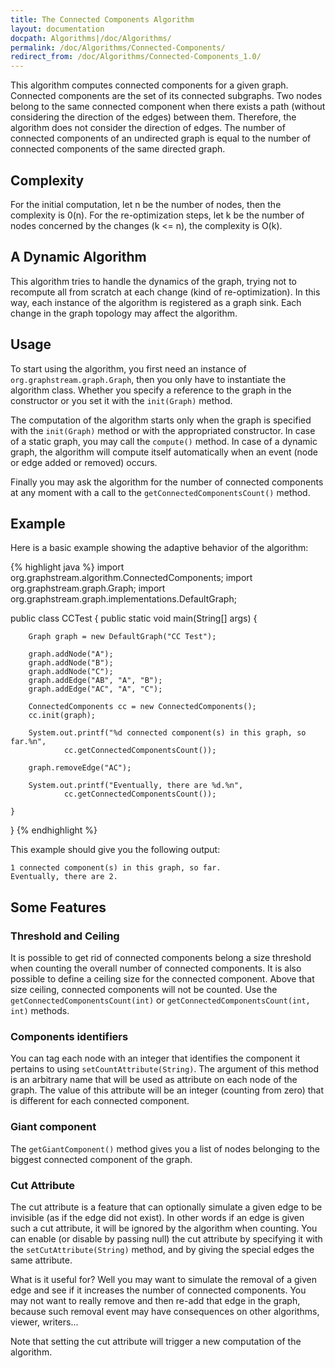 ```yaml
---
title: The Connected Components Algorithm
layout: documentation
docpath: Algorithms|/doc/Algorithms/
permalink: /doc/Algorithms/Connected-Components/
redirect_from: /doc/Algorithms/Connected-Components_1.0/
---
```


This algorithm computes connected components for a given graph. Connected
components are the set of its connected subgraphs. Two nodes belong to the
same connected component when there exists a path (without considering the
direction of the edges) between them. Therefore, the algorithm does not
consider the direction of edges. The number of connected components of an
undirected graph is equal to the number of connected components of the same
directed graph.
 

## Complexity

For the initial computation, let n be the number of nodes, then
the complexity is 0(n). For the re-optimization steps, let k be
the number of nodes concerned by the changes (k <= n), the
complexity is O(k).


## A Dynamic Algorithm 

This algorithm tries to handle the dynamics of the graph, trying not to
recompute all from scratch at each change (kind of re-optimization). In this
way, each instance of the algorithm is registered as a graph sink. Each
change in the graph topology may affect the algorithm.


## Usage

To start using the algorithm, you first need an instance of
``org.graphstream.graph.Graph``, then you only have to instantiate the
algorithm class. Whether you specify a reference to the graph in the
constructor or you set it with the ``init(Graph)`` method.

The computation of the algorithm starts only when the graph is specified with
the ``init(Graph)`` method or with the appropriated constructor. In case
of a static graph, you may call the ``compute()`` method. In case of a
dynamic graph, the algorithm will compute itself automatically when an event
(node or edge added or removed) occurs.

 
Finally you may ask the algorithm for the number of connected components at
any moment with a call to the ``getConnectedComponentsCount()`` method.


## Example

Here is a basic example showing the adaptive behavior of the algorithm:

{% highlight java %}
import org.graphstream.algorithm.ConnectedComponents;
import org.graphstream.graph.Graph;
import org.graphstream.graph.implementations.DefaultGraph;

public class CCTest {
	public static void main(String[] args) {

		Graph graph = new DefaultGraph("CC Test");

		graph.addNode("A");
		graph.addNode("B");
		graph.addNode("C");
		graph.addEdge("AB", "A", "B");
		graph.addEdge("AC", "A", "C");

		ConnectedComponents cc = new ConnectedComponents();
		cc.init(graph);

		System.out.printf("%d connected component(s) in this graph, so far.%n",
				cc.getConnectedComponentsCount());

		graph.removeEdge("AC");

		System.out.printf("Eventually, there are %d.%n", 
				cc.getConnectedComponentsCount());

	}
}
{% endhighlight %}
 

This example should give you the following output:

	1 connected component(s) in this graph, so far.
	Eventually, there are 2.


## Some Features 

### Threshold and Ceiling

It is possible to get rid of connected components belong a size threshold
when counting the overall number of connected components. It is also possible
to define a ceiling size for the connected component. Above that size
ceiling, connected components will not be counted. Use the
``getConnectedComponentsCount(int)`` or
``getConnectedComponentsCount(int, int)`` methods.


### Components identifiers

You can tag each node with an integer that identifies the component it
pertains to using ``setCountAttribute(String)``. The argument of this
method is an arbitrary name that will be used as attribute on each node of
the graph. The value of this attribute will be an integer (counting from
zero) that is different for each connected component.

 
### Giant component

The ``getGiantComponent()`` method gives you a list of nodes belonging
to the biggest connected component of the graph.


### Cut Attribute

The cut attribute is a feature that can optionally simulate a given edge to
be invisible (as if the edge did not exist). In other words if an edge is
given such a cut attribute, it will be ignored by the algorithm when
counting. You can enable (or disable by passing null) the cut attribute by
specifying it with the ``setCutAttribute(String)`` method, and by giving
the special edges the same attribute.

What is it useful for? Well you may want to simulate the removal of a given
edge and see if it increases the number of connected components. You may not
want to really remove and then re-add that edge in the graph, because such
removal event may have consequences on other algorithms, viewer, writers...


Note that setting the cut attribute will trigger a new computation of the
algorithm.

